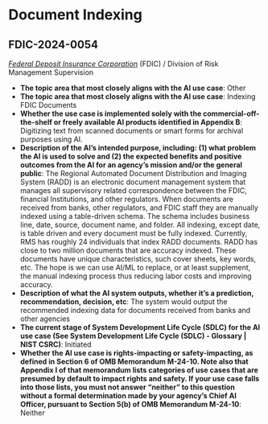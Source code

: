 # Document Indexing
## FDIC-2024-0054
_[Federal Deposit Insurance Corporation](<../3_agency/Federal Deposit Insurance Corporation.md>)_ (FDIC) / Division of Risk Management Supervision


+ **The topic area that most closely aligns with the AI use case**: Other
+ **The topic area that most closely aligns with the AI use case**: Indexing FDIC Documents
+ **Whether the use case is implemented solely with the commercial-off-the-shelf or freely available AI products identified in Appendix B**: Digitizing text from scanned documents or smart forms for archival purposes using AI.
+ **Description of the AI’s intended purpose, including: (1) what problem the AI is used to solve and (2) the expected benefits and positive outcomes from the AI for an agency’s mission and/or the general public**: The Regional Automated Document  Distribution and Imaging System (RADD) is an electronic document management system that manages all supervisory related correspondence between the FDIC, financial Institutions, and other regulators.  When documents are received from banks, other regulators, and FDIC staff they are manually indexed using a table-driven schema.  The schema includes business line, date, source, document name, and folder.  All indexing, except date, is table driven and every document must be fully indexed.  Currently, RMS has roughly 24 individuals that index RADD documents.  RADD has close to two million documents that are accuracy indexed.  These documents have unique characteristics, such cover sheets, key words, etc.  The hope is we can use AI/ML to replace, or at least supplement, the manual indexing process thus reducing labor costs and improving accuracy.
+ **Description of what the AI system outputs, whether it’s a prediction, recommendation, decision, etc**: The system would output the recommended indexing data for documents received from banks and other agencies
+ **The current stage of System Development Life Cycle (SDLC) for the AI use case (See System Development Life Cycle (SDLC) - Glossary | NIST CSRC)**: Initiated
+ **Whether the AI use case is rights-impacting or safety-impacting, as defined in Section 6 of OMB Memorandum M-24-10. Note also that Appendix I of that memorandum lists categories of use cases that are presumed by default to impact rights and safety. If your use case falls into those lists, you must not answer “neither” to this question without a formal determination made by your agency’s Chief AI Officer, pursuant to Section 5(b) of OMB Memorandum M-24-10**: Neither